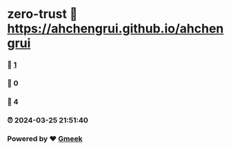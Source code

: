 # zero-trust :link: https://ahchengrui.github.io/ahchengrui 
### :page_facing_up: [1](https://ahchengrui.github.io/ahchengrui/tag.html) 
### :speech_balloon: 0 
### :hibiscus: 4 
### :alarm_clock: 2024-03-25 21:51:40 
### Powered by :heart: [Gmeek](https://github.com/Meekdai/Gmeek)
